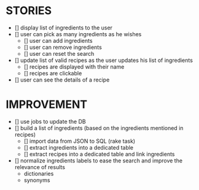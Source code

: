 # STORIES

- [] display list of ingredients to the user
- [] user can pick as many ingredients as he wishes
    - [] user can add ingredients
    - [] user can remove ingredients
    - [] user can reset the search
- [] update list of valid recipes as the user updates his list of ingredients
    - [] recipes are displayed with their name
    - [] recipes are clickable
- [] user can see the details of a recipe

# IMPROVEMENT

- [] use jobs to update the DB
- [] build a list of ingredients (based on the ingredients mentioned in recipes)
    - [] import data from JSON to SQL (rake task)
    - [] extract ingredients into a dedicated table
    - [] extract recipes into a dedicated table and link ingredients
- [] normalize ingredients labels to ease the search and improve the relevance
    of results
    - dictionaries
    - synonyms
